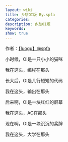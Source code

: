 ```yaml
---
layout: wiki
title: 乡愁OI版 By.spfa
categories: 
description: 乡愁OI版
keywords: 
show: true
---
```

作者：[【luogu】@spfa](https://www.luogu.org/space/show?uid=17850)

小时候，OI是一只小小的猫咪

我在这头，编程在那头

长大后，OI是几行短短的代码

我在这头，输出在那头

后来啊，OI是一块红红的屏幕

我在这头，AC在那头

现在啊，OI是一块沉沉的奖牌

我在这头，大学在那头